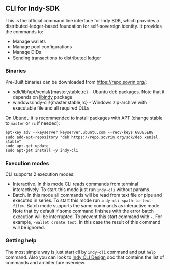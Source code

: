 ## CLI for Indy-SDK

This is the official command line interface for Indy SDK, which provides a distributed-ledger-based
foundation for self-sovereign identity. It provides the commands to:
* Manage wallets
* Manage pool configurations
* Manage DIDs
* Sending transactions to distributed ledger

### Binaries
Pre-Built binaries can be downloaded from https://repo.sovrin.org/:
* sdk/lib/apt/xenial/{master,stable,rc} - Ubuntu deb packages. Note that it depends on [libindy](../README.md) package
* windows/indy-cli/{master,stable,rc} - Windows zip-archive with executable file and all required DLLs 

On Ubundu it is recommended to install packages with APT (change stable to `master` or `rc` if needed):
```
apt-key adv --keyserver keyserver.ubuntu.com --recv-keys 68DB5E88
sudo add-apt-repository "deb https://repo.sovrin.org/sdk/deb xenial stable"
sudo apt-get update
sudo apt-get install -y indy-cli
```

### Execution modes
CLI supports 2 execution modes:
* Interactive. In this mode CLI reads commands from terminal interactively. To start this mode just run `indy-cli` without params.
* Batch. In this mode all commands will be read from text file or pipe and executed in series. To start this mode run `indy-cli <path-to-text-file>`. Batch mode supports the same commands as interactive mode. Note that by default if some command finishes with the error batch execution will be interrupted. To prevent this start command with `-`. For example, `-wallet create test`. In this case the result of this command will be ignored.

### Getting help
The most simple way is just start cli by `indy-cli` command and put `help` command. Also you can look to [Indy CLI Design](../doc/cli-design.md) doc that contains the list of commands and architecture overview.